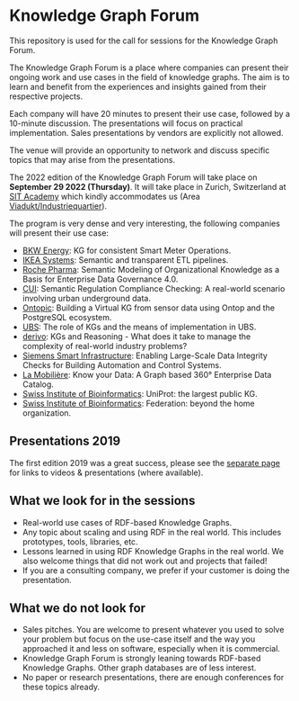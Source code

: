 # Knowledge Graph Forum

This repository is used for the call for sessions for the Knowledge Graph Forum. 

The Knowledge Graph Forum is a place where companies can present their ongoing work and use cases in the field of knowledge graphs. The aim is to learn and benefit from the experiences and insights gained from their respective projects.

Each company will have 20 minutes to present their use case, followed by a 10-minute discussion. The presentations will focus on practical implementation. Sales presentations by vendors are explicitly not allowed.

The venue will provide an opportunity to network and discuss specific topics that may arise from the presentations.

The 2022 edition of the Knowledge Graph Forum will take place on **September 29 2022 (Thursday)**. It will take place in Zurich, Switzerland at [SIT Academy](https://sit.academy/) which kindly accommodates us (Area [Viadukt/Industriequartier](https://goo.gl/maps/jNkep5FNytVGFMRF7)).

The program is very dense and very interesting, the following companies will present their use case:

* [BKW Energy](https://github.com/zazuko/knowledge-graph-forum/issues/20): KG for consistent Smart Meter Operations.
* [IKEA Systems](https://github.com/zazuko/knowledge-graph-forum/issues/19): Semantic and transparent ETL pipelines.
* [Roche Pharma](https://github.com/zazuko/knowledge-graph-forum/issues/18): Semantic Modeling of Organizational Knowledge as a Basis for Enterprise Data Governance 4.0.
* [CUI](https://github.com/zazuko/knowledge-graph-forum/issues/17): Semantic Regulation Compliance Checking: A real-world scenario involving urban underground data.
* [Ontopic](https://github.com/zazuko/knowledge-graph-forum/issues/16): Building a Virtual KG from sensor data using Ontop and the PostgreSQL ecosystem.
* [UBS](https://github.com/zazuko/knowledge-graph-forum/issues/15): The role of KGs and the means of implementation in UBS.
* [derivo](https://github.com/zazuko/knowledge-graph-forum/issues/14): KGs and Reasoning - What does it take to manage the complexity of real-world industry problems?
* [Siemens Smart Infrastructure](https://github.com/zazuko/knowledge-graph-forum/issues/13): Enabling Large-Scale Data Integrity Checks for Building Automation and Control Systems.
* [La Mobilière](https://github.com/zazuko/knowledge-graph-forum/issues/12): Know your Data: A Graph based 360° Enterprise  Data Catalog.
* [Swiss Institute of Bioinformatics](https://github.com/zazuko/knowledge-graph-forum/issues/10): UniProt: the largest public KG.
* [Swiss Institute of Bioinformatics](https://github.com/zazuko/knowledge-graph-forum/issues/11): Federation: beyond the home organization.

## Presentations 2019

The first edition 2019 was a great success, please see the [separate page](2019/README.md) for links to videos & presentations (where available).

## What we look for in the sessions

* Real-world use cases of RDF-based Knowledge Graphs.
* Any topic about scaling and using RDF in the real world. This includes prototypes, tools, libraries, etc.
* Lessons learned in using RDF Knowledge Graphs in the real world. We also welcome things that did not work out and projects that failed!
* If you are a consulting company, we prefer if your customer is doing the presentation.

## What we do not look for

* Sales pitches. You are welcome to present whatever you used to solve your problem but focus on the use-case itself and the way you approached it and less on software, especially when it is commercial.
* Knowledge Graph Forum is strongly leaning towards RDF-based Knowledge Graphs. Other graph databases are of less interest.
* No paper or research presentations, there are enough conferences for these topics already.
